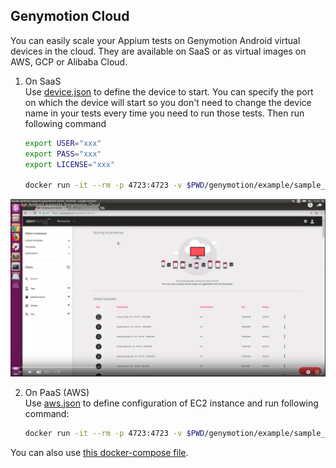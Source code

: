 Genymotion Cloud
----------------

You can easily scale your Appium tests on Genymotion Android virtual devices in the cloud. They are available on SaaS or as virtual images on AWS, GCP or Alibaba Cloud.

1. On SaaS <br />
	Use [device.json](genymotion/example/sample_devices/devices.json) to define the device to start. You can specify the port on which the device will start so you don't need to change the device name in your tests every time you need to run those tests. Then run following command

	```bash
	export USER="xxx"
	export PASS="xxx"
	export LICENSE="xxx"

	docker run -it --rm -p 4723:4723 -v $PWD/genymotion/example/sample_devices:/root/tmp -e TYPE=SaaS -e USER=$USER -e PASS=$PASS -e LICENSE=$LICENSE butomo1989/docker-android-genymotion
	```

<p align="center">
   <a href="https://youtu.be/jXhUEyaVeMY"><img src="./images/Genymotion_cloud.png" alt="Docker-Android supports Genymotion Cloud" width="600"></a>
</p>

2. On PaaS (AWS) <br />
	Use [aws.json](genymotion/example/sample_devices/aws.json) to define configuration of EC2 instance and run following command:

	```bash
	docker run -it --rm -p 4723:4723 -v $PWD/genymotion/example/sample_devices:/root/tmp -v ~/.aws:/root/.aws -e TYPE=aws butomo1989/docker-android-genymotion
	```

You can also use [this docker-compose file](genymotion/example/geny.yml). 
